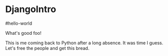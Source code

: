 # DjangoIntro
#hello-world

What's good foo!

This is me coming back to Python after a long absence. It was time I guess. Let's free the people and get this bread.
